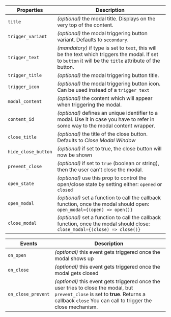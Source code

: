 | Properties          | Description                                                                                                                                                |
| ------------------- | ---------------------------------------------------------------------------------------------------------------------------------------------------------- |
| `title`             | _(optional)_ the modal title. Displays on the very top of the content.                                                                                     |
| `trigger_variant`   | _(optional)_ the modal triggering button variant. Defaults to `secondary`.                                                                                 |
| `trigger_text`      | _(mandatory)_ if type is set to `text`, this will be the text which triggers the modal. If set to `button` it will be the `title` attribute of the button. |
| `trigger_title`     | _(optional)_ the modal triggering button title.                                                                                                            |
| `trigger_icon`      | _(optional)_ the modal triggering button icon. Can be used instead of a `trigger_text`                                                                     |
| `modal_content`     | _(optional)_ the content which will appear when triggering the modal.                                                                                      |
| `content_id`        | _(optional)_ defines an unique identifier to a modal. Use it in case you have to refer in some way to the modal content wrapper.                           |
| `close_title`       | _(optional)_ the title of the close button. Defaults to _Close Modal Window_                                                                               |
| `hide_close_button` | _(optional)_ if set to true, the close button will now be shown                                                                                            |
| `prevent_close`     | _(optional)_ if set to `true` (boolean or string), then the user can't close the modal.                                                                    |
| `open_state`        | _(optional)_ use this prop to control the open/close state by setting either: `opened` or `closed`                                                         |
| `open_modal`        | _(optional)_ set a function to call the callback function, once the modal should open: `open_modal={(open) => open()}`                                     |
| `close_modal`       | _(optional)_ set a function to call the callback function, once the modal should close: `close_modal={(close) => close()}`                                 |

| Events             | Description                                                                                                                                                                                    |
| ------------------ | ---------------------------------------------------------------------------------------------------------------------------------------------------------------------------------------------- |
| `on_open`          | _(optional)_ this event gets triggered once the modal shows up                                                                                                                                 |
| `on_close`         | _(optional)_ this event gets triggered once the modal gets closed                                                                                                                              |
| `on_close_prevent` | _(optional)_ this event gets triggered once the user tries to close the modal, but `prevent_close` is set to **true**. Returns a callback `close` You can call to trigger the close mechanism. |
